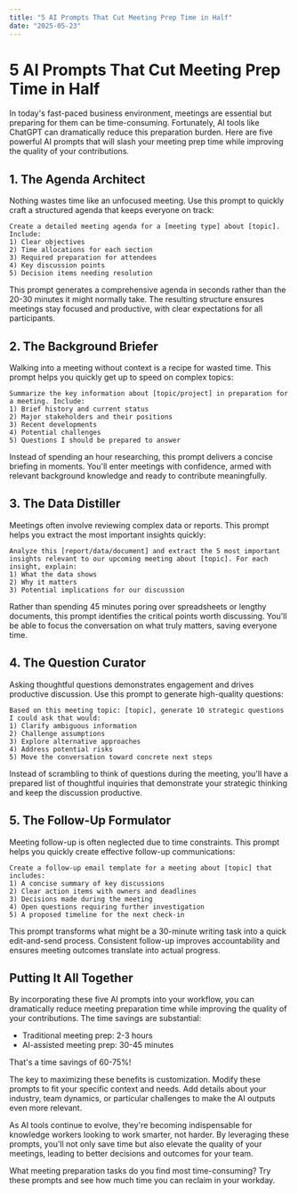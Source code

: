 ```yaml
---
title: "5 AI Prompts That Cut Meeting Prep Time in Half"
date: "2025-05-23"
---
```


# 5 AI Prompts That Cut Meeting Prep Time in Half

In today's fast-paced business environment, meetings are essential but preparing for them can be time-consuming. Fortunately, AI tools like ChatGPT can dramatically reduce this preparation burden. Here are five powerful AI prompts that will slash your meeting prep time while improving the quality of your contributions.

## 1. The Agenda Architect

Nothing wastes time like an unfocused meeting. Use this prompt to quickly craft a structured agenda that keeps everyone on track:

```
Create a detailed meeting agenda for a [meeting type] about [topic]. Include: 
1) Clear objectives 
2) Time allocations for each section 
3) Required preparation for attendees 
4) Key discussion points 
5) Decision items needing resolution
```

This prompt generates a comprehensive agenda in seconds rather than the 20-30 minutes it might normally take. The resulting structure ensures meetings stay focused and productive, with clear expectations for all participants.

## 2. The Background Briefer

Walking into a meeting without context is a recipe for wasted time. This prompt helps you quickly get up to speed on complex topics:

```
Summarize the key information about [topic/project] in preparation for a meeting. Include: 
1) Brief history and current status 
2) Major stakeholders and their positions 
3) Recent developments 
4) Potential challenges 
5) Questions I should be prepared to answer
```

Instead of spending an hour researching, this prompt delivers a concise briefing in moments. You'll enter meetings with confidence, armed with relevant background knowledge and ready to contribute meaningfully.

## 3. The Data Distiller

Meetings often involve reviewing complex data or reports. This prompt helps you extract the most important insights quickly:

```
Analyze this [report/data/document] and extract the 5 most important insights relevant to our upcoming meeting about [topic]. For each insight, explain: 
1) What the data shows 
2) Why it matters 
3) Potential implications for our discussion
```

Rather than spending 45 minutes poring over spreadsheets or lengthy documents, this prompt identifies the critical points worth discussing. You'll be able to focus the conversation on what truly matters, saving everyone time.

## 4. The Question Curator

Asking thoughtful questions demonstrates engagement and drives productive discussion. Use this prompt to generate high-quality questions:

```
Based on this meeting topic: [topic], generate 10 strategic questions I could ask that would: 
1) Clarify ambiguous information 
2) Challenge assumptions 
3) Explore alternative approaches 
4) Address potential risks 
5) Move the conversation toward concrete next steps
```

Instead of scrambling to think of questions during the meeting, you'll have a prepared list of thoughtful inquiries that demonstrate your strategic thinking and keep the discussion productive.

## 5. The Follow-Up Formulator

Meeting follow-up is often neglected due to time constraints. This prompt helps you quickly create effective follow-up communications:

```
Create a follow-up email template for a meeting about [topic] that includes: 
1) A concise summary of key discussions 
2) Clear action items with owners and deadlines 
3) Decisions made during the meeting 
4) Open questions requiring further investigation 
5) A proposed timeline for the next check-in
```

This prompt transforms what might be a 30-minute writing task into a quick edit-and-send process. Consistent follow-up improves accountability and ensures meeting outcomes translate into actual progress.

## Putting It All Together

By incorporating these five AI prompts into your workflow, you can dramatically reduce meeting preparation time while improving the quality of your contributions. The time savings are substantial:

- Traditional meeting prep: 2-3 hours
- AI-assisted meeting prep: 30-45 minutes

That's a time savings of 60-75%!

The key to maximizing these benefits is customization. Modify these prompts to fit your specific context and needs. Add details about your industry, team dynamics, or particular challenges to make the AI outputs even more relevant.

As AI tools continue to evolve, they're becoming indispensable for knowledge workers looking to work smarter, not harder. By leveraging these prompts, you'll not only save time but also elevate the quality of your meetings, leading to better decisions and outcomes for your team.

What meeting preparation tasks do you find most time-consuming? Try these prompts and see how much time you can reclaim in your workday.